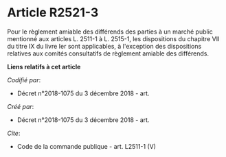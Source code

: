 # Article R2521-3

Pour le règlement amiable des différends des parties à un marché public mentionné aux articles L. 2511-1 à L. 2515-1, les
dispositions du chapitre VII du titre IX du livre Ier sont applicables, à l'exception des dispositions relatives aux comités
consultatifs de règlement amiable des différends.

**Liens relatifs à cet article**

_Codifié par_:

  - Décret n°2018-1075 du 3 décembre 2018 - art.

_Créé par_:

  - Décret n°2018-1075 du 3 décembre 2018 - art.

_Cite_:

  - Code de la commande publique - art. L2511-1 (V)
